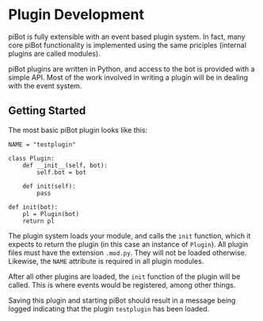 Plugin Development
==================

piBot is fully extensible with an event based plugin system. In fact, many
core piBot functionality is implemented using the same priciples (internal
plugins are called modules).

piBot plugins are written in Python, and access to the bot is provided with
a simple API. Most of the work involved in writing a plugin will be in dealing
with the event system.

Getting Started
---------------

The most basic piBot plugin looks like this:

    NAME = "testplugin"

    class Plugin:
        def __init__(self, bot):
            self.bot = bot

        def init(self):
            pass

    def init(bot):
        pl = Plugin(bot)
        return pl

The plugin system loads your module, and calls the `init` function, which it
expects to return the plugin (in this case an instance of `Plugin`). All
plugin files must have the extension `.mod.py`. They will not be loaded
otherwise. Likewise, the `NAME` attribute is required in all plugin modules.

After all other plugins are loaded, the `init` function of the plugin will be
called. This is where events would be registered, among other things.

Saving this plugin and starting piBot should result in a message being logged
indicating that the plugin `testplugin` has been loaded.
